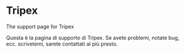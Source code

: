 # Tripex

The support page for Tripex

Questa è la pagina di supporto di Tripex. Se avete problemi, notate bug, ecc. scrivetemi, sarete contattati al più presto.
